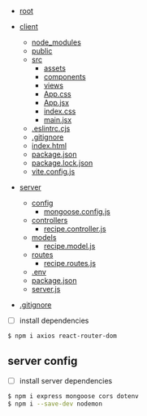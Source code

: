 

- [root](CHECKLIST.md)

- [client](./client/README.md)

  - [node_modules](./client/node_modules/)
  - [public](./client/public/README.md)
  - [src](./client/src/)
    - [assets](./client/src/assets/react.svg)
    - [components](./client/src/components/Header.jsx)
    - [views](./client/src/views/Home.jsx)
    - [App.css](./client/src/App.css)
    - [App.jsx](./client/src/App.jsx)
    - [index.css](./client/src/index.css)
    - [main.jsx](./client/src/main.jsx)
  - [.eslintrc.cjs](./client/.eslintrc.cjs)
  - [.gitignore](./client/.gitignore)
  - [index.html](./client/index.html)
  - [package.json](./client/package.json)
  - [package.lock.json](./client/package-lock.json)
  - [vite.config.js](./client/vite.config.js)

- [server](./server/README.md)
  - [config](./server/config/README.md)
    - [mongoose.config.js](./server/config/mongoose.config.js)
  - [controllers](./server/controllers/README.md)
    - [recipe.controller.js](./server/controllers/recipe.controller.js)
  - [models](./server/models/README.md)
    - [recipe.model.js](./server/models/recipe.model.js)
  - [routes](./server/routes/README.md)
    - [recipe.routes.js](./server/routes/recipe.routes.js)
  - [.env](./server/.env)
  - [package.json](./server/package.json)
  - [server.js](./server/server.js)

- [.gitignore](./.gitignore)


- [ ] install dependencies

```bash
$ npm i axios react-router-dom
```

## server config

- [ ] install server dependencies

```bash
$ npm i express mongoose cors dotenv
$ npm i --save-dev nodemon
```

